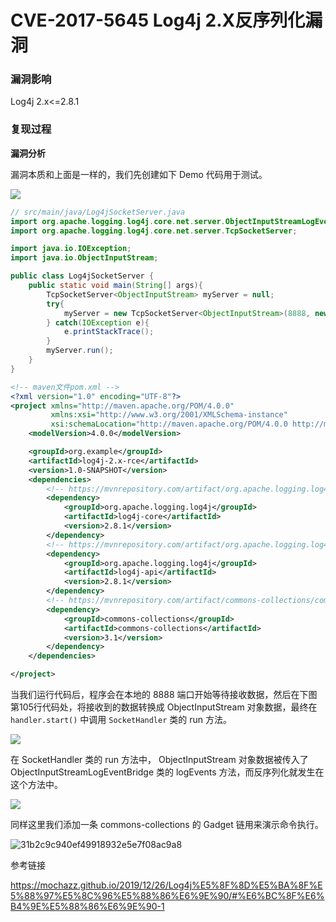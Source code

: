 # CVE-2017-5645 Log4j 2.X反序列化漏洞

### 漏洞影响

Log4j 2.x<=2.8.1

### 复现过程

**漏洞分析**

漏洞本质和上面是一样的，我们先创建如下 Demo 代码用于测试。

![](images/15889395004859.png)



```java
// src/main/java/Log4jSocketServer.java
import org.apache.logging.log4j.core.net.server.ObjectInputStreamLogEventBridge;
import org.apache.logging.log4j.core.net.server.TcpSocketServer;

import java.io.IOException;
import java.io.ObjectInputStream;

public class Log4jSocketServer {
    public static void main(String[] args){
        TcpSocketServer<ObjectInputStream> myServer = null;
        try{
            myServer = new TcpSocketServer<ObjectInputStream>(8888, new ObjectInputStreamLogEventBridge());
        } catch(IOException e){
            e.printStackTrace();
        }
        myServer.run();
    }
}
```


```xml
<!-- maven文件pom.xml -->
<?xml version="1.0" encoding="UTF-8"?>
<project xmlns="http://maven.apache.org/POM/4.0.0"
         xmlns:xsi="http://www.w3.org/2001/XMLSchema-instance"
         xsi:schemaLocation="http://maven.apache.org/POM/4.0.0 http://maven.apache.org/xsd/maven-4.0.0.xsd">
    <modelVersion>4.0.0</modelVersion>

    <groupId>org.example</groupId>
    <artifactId>log4j-2.x-rce</artifactId>
    <version>1.0-SNAPSHOT</version>
    <dependencies>
        <!-- https://mvnrepository.com/artifact/org.apache.logging.log4j/log4j-core -->
        <dependency>
            <groupId>org.apache.logging.log4j</groupId>
            <artifactId>log4j-core</artifactId>
            <version>2.8.1</version>
        </dependency>
        <!-- https://mvnrepository.com/artifact/org.apache.logging.log4j/log4j-api -->
        <dependency>
            <groupId>org.apache.logging.log4j</groupId>
            <artifactId>log4j-api</artifactId>
            <version>2.8.1</version>
        </dependency>
        <!-- https://mvnrepository.com/artifact/commons-collections/commons-collections -->
        <dependency>
            <groupId>commons-collections</groupId>
            <artifactId>commons-collections</artifactId>
            <version>3.1</version>
        </dependency>
    </dependencies>

</project>
```

当我们运行代码后，程序会在本地的 8888 端口开始等待接收数据，然后在下图第105行代码处，将接收到的数据转换成 ObjectInputStream 对象数据，最终在 `handler.start()` 中调用 `SocketHandler` 类的 run 方法。

![](images/15889395405264.png)


在 SocketHandler 类的 run 方法中， ObjectInputStream 对象数据被传入了 ObjectInputStreamLogEventBridge 类的 logEvents 方法，而反序列化就发生在这个方法中。

![](images/15889395481625.png)


同样这里我们添加一条 commons-collections 的 Gadget 链用来演示命令执行。

![31b2c9c940ef49918932e5e7f08ac9a8](images/31b2c9c940ef49918932e5e7f08ac9a8.gif)

参考链接

https://mochazz.github.io/2019/12/26/Log4j%E5%8F%8D%E5%BA%8F%E5%88%97%E5%8C%96%E5%88%86%E6%9E%90/#%E6%BC%8F%E6%B4%9E%E5%88%86%E6%9E%90-1